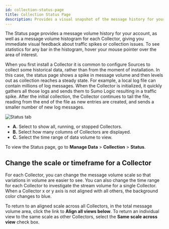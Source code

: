 ```yaml
---
id: collection-status-page
title: Collection Status Page
description: Provides a visual snapshot of the message history for your deployment, and a message volume histogram for each Collector.
---
```



The Status page provides a message volume history for your account, as well as a message volume histogram for each Collector, giving you immediate visual feedback about traffic spikes or collection issues. To see statistics for any bar in the histogram, hover your mouse pointer over the area of interest.

When you first install a Collector it is common to configure Sources to collect some historical data, rather than from the moment of installation. In this case, the status page shows a spike in message volume and then levels out as collection reaches a steady state. For example, a local log file can contain millions of log messages. When the Collector is initialized, it quickly gathers all those logs and sends them to Sumo Logic resulting in a traffic spike. After the initial collection, the Collector continues to tail the file, reading from the end of the file as new entries are created, and sends a smaller number of new log messages.

![Status tab](/img/ingestion-and-volume/collection-status.png)

* **A.** Select to show all, running, or stopped Collectors.  
* **B.** Select how many columns of Collectors are displayed.  
* **C.** Select the time range of data volume to view.

To view the Status page, go to **Manage Data** \> **Collection** \> **Status**.

## Change the scale or timeframe for a Collector

For each Collector, you can change the message volume scale so that variations in volume are easier to see. You can also change the time range for each Collector to investigate the stream volume for a single Collector. When a Collector x or y axis is not aligned with all others, the background color changes to blue.

To return to an aligned scale across all Collectors, in the total message volume area, click the link to **Align all views below**. To return an individual view to the same scale as other Collectors, select the **Same scale across view** check box.
